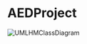 # AEDProject

![UMLHMClassDiagram](https://user-images.githubusercontent.com/113314797/206876068-bdf6e6fb-61e7-4b75-a218-1148851f9a19.jpg)




